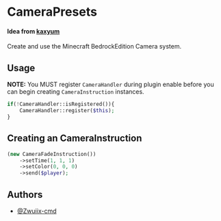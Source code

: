 # CameraPresets
#### Idea from [kaxyum](https://github.com/kaxyum/CameraAPI)
Create and use the Minecraft BedrockEdition Camera system.

## Usage
**NOTE:** You MUST register `CameraHandler` during plugin enable before you can begin creating `CameraInstruction` instances.
```php
if(!CameraHandler::isRegistered()){
	CameraHandler::register($this);
}
```


## Creating an CameraInstruction
```php
(new CameraFadeInstruction())
    ->setTime(1, 1, 1)
    ->setColor(0, 0, 0)
    ->send($player);
```

## Authors

- [@Zwuiix-cmd](https://www.github.com/Zwuiix-cmd)

